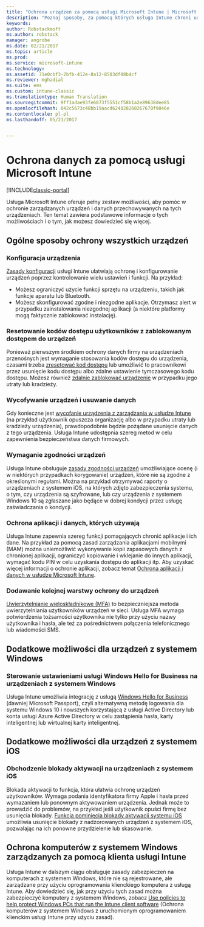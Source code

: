 ```yaml
---
title: "Ochrona urządzeń za pomocą usługi Microsoft Intune | Microsoft Docs"
description: "Poznaj sposoby, za pomocą których usługa Intune chroni urządzenia przed nieautoryzowanym dostępem i innymi zagrożeniami."
keywords: 
author: Robstackmsft
ms.author: robstack
manager: angrobe
ms.date: 02/21/2017
ms.topic: article
ms.prod: 
ms.service: microsoft-intune
ms.technology: 
ms.assetid: 71e0cbf3-2bfb-412e-8a12-8503df08b4cf
ms.reviewer: mghadial
ms.suite: ems
ms.custom: intune-classic
ms.translationtype: Human Translation
ms.sourcegitcommit: 9ff1adae93fe6873f5551cf58b1a2e89638dee85
ms.openlocfilehash: 042c5673c48bb19aacd624028260267670f9846e
ms.contentlocale: pl-pl
ms.lasthandoff: 05/23/2017


---
```


# <a name="protect-devices-with-microsoft-intune"></a>Ochrona danych za pomocą usługi Microsoft Intune

[!INCLUDE[classic-portal](../includes/classic-portal.md)]

Usługa Microsoft Intune oferuje pełny zestaw możliwości, aby pomóc w ochronie zarządzanych urządzeń i danych przechowywanych na tych urządzeniach. Ten temat zawiera podstawowe informacje o tych możliwościach i o tym, jak możesz dowiedzieć się więcej.

## <a name="general-ways-to-protect-all-devices"></a>Ogólne sposoby ochrony wszystkich urządzeń

### <a name="device-configuration"></a>Konfiguracja urządzenia
[Zasady konfiguracji](manage-settings-and-features-on-your-devices-with-microsoft-intune-policies.md) usługi Intune ułatwiają ochronę i konfigurowanie urządzeń poprzez kontrolowanie wielu ustawień i funkcji. Na przykład:
- Możesz ograniczyć użycie funkcji sprzętu na urządzeniu, takich jak funkcje aparatu lub Bluetooth.
- Możesz skonfigurować zgodne i niezgodne aplikacje. Otrzymasz alert w przypadku zainstalowania niezgodnej aplikacji (a niektóre platformy mogą faktycznie zablokować instalację).

### <a name="reset-passcodes-when-users-are-locked-out-of-their-devices"></a>Resetowanie kodów dostępu użytkowników z zablokowanym dostępem do urządzeń
Ponieważ pierwszym środkiem ochrony danych firmy na urządzeniach przenośnych jest wymaganie stosowania kodów dostępu do urządzenia, czasami trzeba [zresetować kod dostępu](use-remote-lock-and-passcode-reset-in-microsoft-intune.md) lub umożliwić to pracownikowi przez usunięcie kodu dostępu albo zdalne ustawienie tymczasowego kodu dostępu. Możesz również [zdalnie zablokować urządzenie](use-remote-lock-and-passcode-reset-in-microsoft-intune.md) w przypadku jego utraty lub kradzieży.

### <a name="retire-devices-and-remove-data"></a>Wycofywanie urządzeń i usuwanie danych
Gdy konieczne jest [wycofanie urządzenia z zarządzania w usłudze Intune](retire-devices-from-microsoft-intune-management.md) (na przykład użytkownik opuszcza organizację albo w przypadku utraty lub kradzieży urządzenia), prawdopodobnie będzie pożądane usunięcie danych z tego urządzenia. Usługa Intune udostępnia szereg metod w celu zapewnienia bezpieczeństwa danych firmowych.

### <a name="require-devices-to-be-compliant"></a>Wymaganie zgodności urządzeń
Usługa Intune obsługuje [zasady zgodności urządzeń](introduction-to-device-compliance-policies-in-microsoft-intune.md) umożliwiające ocenę (i w niektórych przypadkach korygowanie) urządzeń, które nie są zgodne z określonymi regułami. Można na przykład otrzymywać raporty o urządzeniach z systemem iOS, na których zdjęto zabezpieczenia systemu, o tym, czy urządzenia są szyfrowane, lub czy urządzenia z systemem Windows 10 są zgłaszane jako będące w dobrej kondycji przez usługę zaświadczania o kondycji.

### <a name="protect-apps-and-the-data-they-use"></a>Ochrona aplikacji i danych, których używają
Usługa Intune zapewnia szereg funkcji pomagających chronić aplikacje i ich dane. Na przykład za pomocą zasad zarządzania aplikacjami mobilnymi (MAM) można uniemożliwić wykonywanie kopii zapasowych danych z chronionej aplikacji, ograniczyć kopiowanie i wklejanie do innych aplikacji, wymagać kodu PIN w celu uzyskania dostępu do aplikacji itp. Aby uzyskać więcej informacji o ochronie aplikacji, zobacz temat [Ochrona aplikacji i danych w usłudze Microsoft Intune](protect-apps-and-data-with-microsoft-intune.md).

### <a name="add-an-additional-layer-of-protection-to-devices"></a>Dodawanie kolejnej warstwy ochrony do urządzeń
[Uwierzytelnianie wieloskładnikowe (MFA)](multi-factor-authentication-azure-active-directory.md) to bezpieczniejsza metoda uwierzytelniania użytkowników urządzeń w sieci.  Usługa MFA wymaga potwierdzenia tożsamości użytkownika nie tylko przy użyciu nazwy użytkownika i hasła, ale też za pośrednictwem połączenia telefonicznego lub wiadomości SMS.

## <a name="further-capabilities-for-windows-devices"></a>Dodatkowe możliwości dla urządzeń z systemem Windows

### <a name="control-windows-hello-for-business-settings-on-windows-devices"></a>Sterowanie ustawieniami usługi Windows Hello for Business na urządzeniach z systemem Windows
Usługa Intune umożliwia integrację z usługą [Windows Hello for Business](control-microsoft-passport-settings-on-devices-with-microsoft-intune.md) (dawniej Microsoft Passport), czyli alternatywną metodę logowania dla systemu Windows 10 i nowszych korzystającą z usługi Active Directory lub konta usługi Azure Active Directory w celu zastąpienia hasła, karty inteligentnej lub wirtualnej karty inteligentnej.

## <a name="further-capabilities-for-ios-devices"></a>Dodatkowe możliwości dla urządzeń z systemem iOS

### <a name="bypass-activation-lock-on-ios-devices"></a>Obchodzenie blokady aktywacji na urządzeniach z systemem iOS
Blokada aktywacji to funkcja, która ułatwia ochronę urządzeń użytkowników. Wymaga podania identyfikatora firmy Apple i hasła przed wymazaniem lub ponownym aktywowaniem urządzenia. Jednak może to prowadzić do problemów, na przykład jeśli użytkownik opuści firmę bez usunięcia blokady. [Funkcja pominięcia blokady aktywacji systemu iOS](help-protect-ios-devices-with-activation-lock-bypass-for-microsoft-intune.md) umożliwia usunięcie blokady z nadzorowanych urządzeń z systemem iOS, pozwalając na ich ponowne przydzielenie lub skasowanie.



## <a name="protect-windows-pcs-managed-with-the-intune-client"></a>Ochrona komputerów z systemem Windows zarządzanych za pomocą klienta usługi Intune
Usługa Intune w dalszym ciągu obsługuje zasady zabezpieczeń na komputerach z systemem Windows, które nie są rejestrowane, ale zarządzane przy użyciu oprogramowania klienckiego komputera z usługą Intune. Aby dowiedzieć się, jak przy użyciu tych zasad można zabezpieczyć komputery z systemem Windows, zobacz [Use policies to help protect Windows PCs that run the Intune client software](policies-to-protect-windows-pcs-in-microsoft-intune.md) (Ochrona komputerów z systemem Windows z uruchomionym oprogramowaniem klienckim usługi Intune przy użyciu zasad).

